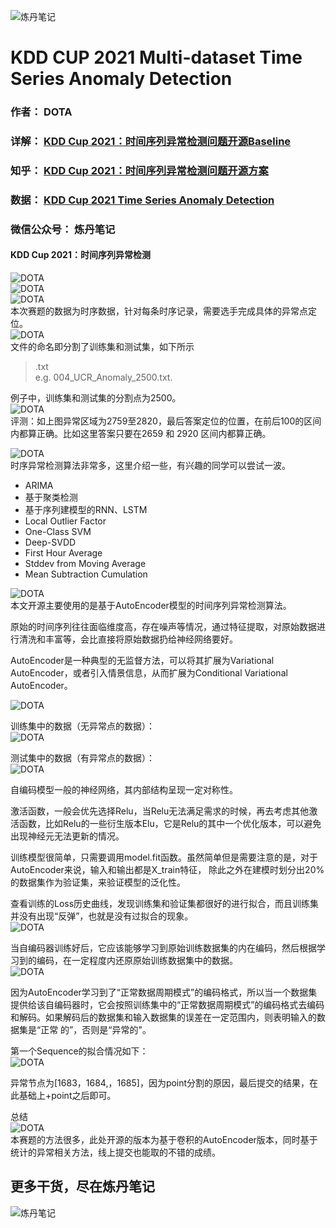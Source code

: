 ![炼丹笔记](https://pic1.zhimg.com/v2-071e132c7353c2be34deb925be1bf617_1440w.jpg "DOTA")
# KDD CUP 2021 Multi-dataset Time Series Anomaly Detection
### 作者： DOTA  
### 详解： [KDD Cup 2021：时间序列异常检测问题开源Baseline](https://mp.weixin.qq.com/s/BVVYuQuvVgNZ9VDe7bLBAw)  
### 知乎： [KDD Cup 2021：时间序列异常检测问题开源方案](https://zhuanlan.zhihu.com/p/88257675)  
### 数据： [KDD Cup 2021 Time Series Anomaly Detection](https://compete.hexagon-ml.com/practice/competition/39/)
### 微信公众号： 炼丹笔记 


#### KDD Cup 2021：时间序列异常检测  
![](https://pic2.zhimg.com/v2-631e7607f9cc0177494894e9ad42f221_r.jpg "DOTA")  
![](https://pic3.zhimg.com/v2-202ee9d92c3bb1be0f93b244fce969b6_r.jpg "DOTA")  
![](https://pic4.zhimg.com/v2-99c736b8099b9093816f1f30a3bb884f_r.jpg "DOTA")  
本次赛题的数据为时序数据，针对每条时序记录，需要选手完成具体的异常点定位。  
![](https://pic2.zhimg.com/v2-a698bb2987e9a41ad4c7a171b8a752c1_r.jpg "DOTA")  
文件的命名即分割了训练集和测试集，如下所示  

> <id>_<name>_<split-number>.txt  
e.g. 004_UCR_Anomaly_2500.txt.  

例子中，训练集和测试集的分割点为2500。  
![](https://pic2.zhimg.com/v2-c5330bcd604c3761b0b67e358a856bb5_r.jpg "DOTA")  
评测：如上图异常区域为2759至2820，最后答案定位的位置，在前后100的区间内都算正确。比如这里答案只要在2659 和 2920 区间内都算正确。  

![](https://pic3.zhimg.com/v2-626329fbdb631b170351e457ce428f3a_r.jpg "DOTA")  
时序异常检测算法非常多，这里介绍一些，有兴趣的同学可以尝试一波。  

- ARIMA  
- 基于聚类检测  
- 基于序列建模型的RNN、LSTM  
- Local Outlier Factor  
- One-Class SVM  
- Deep-SVDD  
- First Hour Average  
- Stddev from Moving Average  
- Mean Subtraction Cumulation  

![](https://pic1.zhimg.com/v2-fcb9c30a9e12c19c10d3f709cd887398_r.jpg "DOTA")  
本文开源主要使用的是基于AutoEncoder模型的时间序列异常检测算法。  

原始的时间序列往往面临维度高，存在噪声等情况，通过特征提取，对原始数据进行清洗和丰富等，会比直接将原始数据扔给神经网络要好。  

AutoEncoder是一种典型的无监督方法，可以将其扩展为Variational AutoEncoder，或者引入情景信息，从而扩展为Conditional Variational AutoEncoder。  

![](https://pic2.zhimg.com/v2-a2a48543ec079d3e873df28ebcdc8925_r.jpg "DOTA")  

训练集中的数据（无异常点的数据）：  
![](https://pic1.zhimg.com/v2-f3e8c34b02b7b856bed7542daab897b4_r.jpg "DOTA")  

测试集中的数据（有异常点的数据）：  
![](https://pic3.zhimg.com/v2-fcc4222604374cbc755a6ca55564f9d6_r.jpg "DOTA")  

自编码模型一般的神经网络，其内部结构呈现一定对称性。  

激活函数，一般会优先选择Relu，当Relu无法满足需求的时候，再去考虑其他激活函数，比如Relu的一些衍生版本Elu，它是Relu的其中一个优化版本，可以避免出现神经元无法更新的情况。  

训练模型很简单，只需要调用model.fit函数。虽然简单但是需要注意的是，对于AutoEncoder来说，输入和输出都是X_train特征， 除此之外在建模时划分出20%的数据集作为验证集，来验证模型的泛化性。  

查看训练的Loss历史曲线，发现训练集和验证集都很好的进行拟合，而且训练集并没有出现“反弹”，也就是没有过拟合的现象。  
![](https://pic3.zhimg.com/80/v2-6571ce82a98b8711e83cafaced1cdcee_1440w.jpg "DOTA")  

  
当自编码器训练好后，它应该能够学习到原始训练数据集的内在编码，然后根据学习到的编码，在一定程度内还原原始训练数据集中的数据。  
![](https://pic1.zhimg.com/v2-aacdd77ad4f7b759aafc753cb6adade0_r.jpg "DOTA")  

因为AutoEncoder学习到了“正常数据周期模式”的编码格式，所以当一个数据集提供给该自编码器时，它会按照训练集中的“正常数据周期模式”的编码格式去编码和解码。如果解码后的数据集和输入数据集的误差在一定范围内，则表明输入的数据集是“正常  的”，否则是“异常的"。  

第一个Sequence的拟合情况如下：  
![](https://pic2.zhimg.com/v2-e65aed84947a753bb343629ba71293f1_r.jpg "DOTA")  

  
异常节点为[1683，1684,，1685]，因为point分割的原因，最后提交的结果，在此基础上+point之后即可。  

总结  
![](https://pic2.zhimg.com/v2-fd237fe15641bd780e088ae0c8bd4b31_r.jpg "DOTA")  
本赛题的方法很多，此处开源的版本为基于卷积的AutoEncoder版本，同时基于统计的异常相关方法，线上提交也能取的不错的成绩。  

  
## 更多干货，尽在**炼丹笔记**   
![炼丹笔记](https://pic4.zhimg.com/50/v2-b04ed979e550209722eb85bfc4db79e7_r.jpg "DOTA")  
